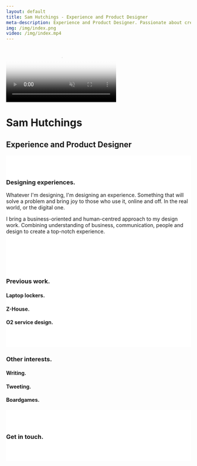 ```yaml
---
layout: default
title: Sam Hutchings - Experience and Product Designer
meta-description: Experience and Product Designer. Passionate about creating a better world for everyone, through making great products.
img: /img/index.png
video: /img/index.mp4
---
```


<div class="container-fluid remove-all-margin remove-all-padding">
  <div class="row d-flex align-items-center justify-content-center flex-column">
    <div class="col">
      <div class="card homeCard">
        <div class="card-body">
          <video class="card-img-top" alt="{{ page.title }}" poster="{{ page.img }}" autoplay loop muted>
            <source src="{{ page.video }}" type="video/mp4">
          </video>
          <h1>Sam Hutchings</h1>
          <h2 class="card-subtitle mb-2 text-muted">Experience and Product Designer</h2>
          <div style="background: #FFFFFF; padding: 40px 0px;">
          <h3>Designing experiences.</h3>
            <p>Whatever I'm designing, I'm designing an experience. Something that will solve a problem and bring joy to those who use it, online and off. In the real world, or the digital one.</p>
            <p>I bring a business-oriented and human-centred approach to my design work. Combining understanding of business, communication, people and design to create a top-notch experience.</p>
          </div>
          <div style="background: #FFFFFF; padding: 40px 0px;">
          <h3>Previous work.</h3>
            <h4 class="card-subtitle mb-2 text-muted">Laptop lockers.</h4>
            <h4 class="card-subtitle mb-2 text-muted">Z-House.</h4>
            <h4 class="card-subtitle mb-2 text-muted">O2 service design.</h4>
          </div>
          <div>
          <h3>Other interests.</h3>
            <h4 class="card-subtitle mb-2 text-muted">Writing.</h4>
            <h4 class="card-subtitle mb-2 text-muted">Tweeting.</h4>
            <h4 class="card-subtitle mb-2 text-muted">Boardgames.</h4>
          </div>
          <div style="background: #FFFFFF; padding: 40px 0px;">
          <h3>Get in touch.</h3>
          <p></p>
        </div>
        </div>
      </div>
    </div>
  </div>
</div>
